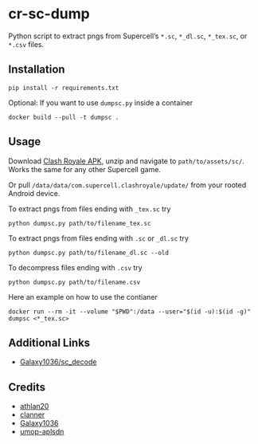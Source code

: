 # cr-sc-dump
Python script to extract pngs from Supercell’s `*.sc`, `*_dl.sc`, `*_tex.sc`, or `*.csv` files.

## Installation
```console
pip install -r requirements.txt
```
Optional: If you want to use `dumpsc.py` inside a container
```console
docker build --pull -t dumpsc .
```

## Usage
Download [Clash Royale APK](https://apkpure.com/clash-royale/com.supercell.clashroyale), unzip and navigate to `path/to/assets/sc/`.
Works the same for any other Supercell game.

Or pull `/data/data/com.supercell.clashroyale/update/` from your rooted Android device.

To extract pngs from files ending with `_tex.sc` try
```console
python dumpsc.py path/to/filename_tex.sc
```
To extract pngs from files ending with `.sc` or `_dl.sc` try
```console
python dumpsc.py path/to/filename_dl.sc --old
```
To decompress files ending with `.csv` try
```console
python dumpsc.py path/to/filename.csv
```
Here an example on how to use the contianer
```console
docker run --rm -it --volume "$PWD":/data --user="$(id -u):$(id -g)" dumpsc <*_tex.sc>
```

## Additional Links
- [Galaxy1036/sc_decode](https://github.com/Galaxy1036/sc_decode)


## Credits
* [athlan20](https://github.com/athlan20)
* [clanner](https://github.com/clanner)
* [Galaxy1036](https://github.com/Galaxy1036)
* [umop-aplsdn](https://github.com/umop-aplsdn)
